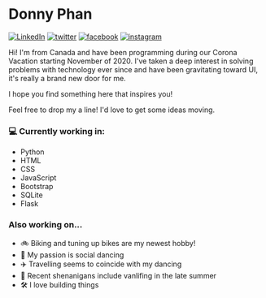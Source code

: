 # Donny Phan



<a href="https://www.linkedin.com/in/donnyphanmeceng/" target="_blank">![LinkedIn](https://user-images.githubusercontent.com/74743983/115660042-72bdb300-a309-11eb-8248-1ee0c36969be.PNG)</a>
<a href="https://twitter.com/DonnyPhan5">![twitter](https://user-images.githubusercontent.com/74743983/115660095-82d59280-a309-11eb-9a05-bf75a70a4691.PNG)</a>
<a href="https://www.facebook.com/donny.phan.3">![facebook](https://user-images.githubusercontent.com/74743983/115660104-8701b000-a309-11eb-9308-33aac348c61c.PNG)</a>
<a href="https://www.instagram.com/donthephan/">![instagram](https://user-images.githubusercontent.com/74743983/115660122-8bc66400-a309-11eb-8c28-9cb1af1d6bee.PNG)</a>


Hi! I'm from Canada and have been programming during our Corona Vacation starting November of 2020. 
I've taken a deep interest in solving problems with technology ever since and have been gravitating toward UI, it's really a brand new door for me.

I hope you find something here that inspires you!

Feel free to drop my a line! I'd love to get some ideas moving.

### 💻 Currently working in:
* Python
* HTML
* CSS
* JavaScript
* Bootstrap
* SQLite
* Flask
### Also working on...
* 🚲 Biking and tuning up bikes are my newest hobby!
* 🕺 My passion is social dancing
* ✈️ Travelling seems to coincide with my dancing
* 🚐 Recent shenanigans include vanlifing in the late summer
* 🛠️ I love building things

<!--
**DonThePhan/DonThePhan** is a ✨ _special_ ✨ repository because its `README.md` (this file) appears on your GitHub profile.

Here are some ideas to get you started:

- 🔭 I’m currently working on ...
- 🌱 I’m currently learning ...
- 👯 I’m looking to collaborate on ...
- 🤔 I’m looking for help with ...
- 💬 Ask me about ...
- 📫 How to reach me: ...
- 😄 Pronouns: ...
- ⚡ Fun fact: ...
-->

